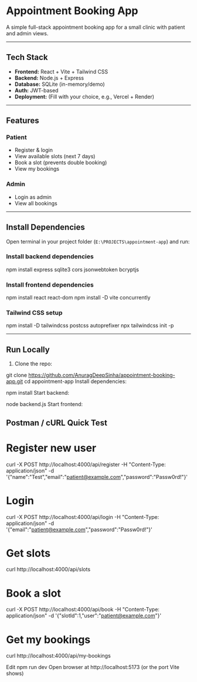 # Appointment Booking App

A simple full-stack appointment booking app for a small clinic with patient and admin views.

---

## Tech Stack

- **Frontend:** React + Vite + Tailwind CSS
- **Backend:** Node.js + Express
- **Database:** SQLite (in-memory/demo)
- **Auth:** JWT-based
- **Deployment:** (Fill with your choice, e.g., Vercel + Render)

---

## Features

### Patient
- Register & login
- View available slots (next 7 days)
- Book a slot (prevents double booking)
- View my bookings

### Admin
- Login as admin
- View all bookings

---

## Install Dependencies

Open terminal in your project folder (`E:\PROJECTS\appointment-app`) and run:

### Install backend dependencies
npm install express sqlite3 cors jsonwebtoken bcryptjs


### Install frontend dependencies
npm install react react-dom
npm install -D vite concurrently


### Tailwind CSS setup
npm install -D tailwindcss postcss autoprefixer
npx tailwindcss init -p

---

## Run Locally

1. Clone the repo:

git clone https://github.com/AnuragDeepSinha/appointment-booking-app.git
cd appointment-app
Install dependencies:


npm install
Start backend:


node backend.js
Start frontend:


## Postman / cURL Quick Test

# Register new user
curl -X POST http://localhost:4000/api/register -H "Content-Type: application/json" -d '{"name":"Test","email":"patient@example.com","password":"Passw0rd!"}'

# Login
curl -X POST http://localhost:4000/api/login -H "Content-Type: application/json" -d '{"email":"patient@example.com","password":"Passw0rd!"}'

# Get slots
curl http://localhost:4000/api/slots

# Book a slot
curl -X POST http://localhost:4000/api/book -H "Content-Type: application/json" -d '{"slotId":1,"user":"patient@example.com"}'

# Get my bookings
curl http://localhost:4000/api/my-bookings

Edit
npm run dev
Open browser at http://localhost:5173 (or the port Vite shows)
